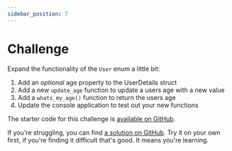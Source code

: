 ```yaml
---
sidebar_position: 7
---
```


# Challenge

Expand the functionality of the `User` enum a little bit:

1. Add an *optional* age property to the UserDetails struct
2. Add a new `update_age` function to update a users age with a new value
3. Add a `whats_my_age()` function to return the users age
4. Update the console application to test out your new functions

The starter code for this challenge is [available on GitHub](https://github.com/jeastham1993/rust-for-dotnet-devs-workshop/tree/main/src/examples/module3/rust_app).

If you're struggling, you can find [a solution on GitHub](https://github.com/jeastham1993/rust-for-dotnet-devs-workshop/tree/main/src/solutions/module3/rust_app). Try it on your own first, if you're finding it difficult that's good. It means you're learning.
